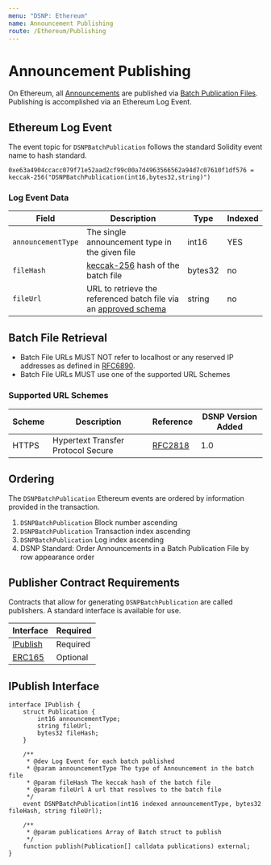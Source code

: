 ```yaml
---
menu: "DSNP: Ethereum"
name: Announcement Publishing
route: /Ethereum/Publishing
---
```


# Announcement Publishing

On Ethereum, all [Announcements](/DSNP/Announcements) are published via [Batch Publication Files](/DSNP/BatchPublications).
Publishing is accomplished via an Ethereum Log Event.

## Ethereum Log Event

The event topic for `DSNPBatchPublication` follows the standard Solidity event name to hash standard.
```
0xe63a4904ccacc079f71e52aad2cf99c00a7d4963566562a94d7c07610f1df576 = keccak-256("DSNPBatchPublication(int16,bytes32,string)")
```

### Log Event Data

| Field | Description | Type | Indexed |
| ------------- |------------- | ---- | --- |
| `announcementType` | The single announcement type in the given file | int16 | YES
| `fileHash` | [keccak-256](https://keccak.team/files/Keccak-submission-3.pdf) hash of the batch file | bytes32 | no
| `fileUrl` | URL to retrieve the referenced batch file via an [approved schema](#batch-file-retrieval) | string | no

## Batch File Retrieval

- Batch File URLs MUST NOT refer to localhost or any reserved IP addresses as defined in [RFC6890](https://datatracker.ietf.org/doc/html/rfc6890).
- Batch File URLs MUST use one of the supported URL Schemes

### Supported URL Schemes

| Scheme | Description | Reference | DSNP Version Added |
| ------ |------------ | --------- | ------------------ |
| HTTPS | Hypertext Transfer Protocol Secure | [RFC2818](https://datatracker.ietf.org/doc/html/rfc2818) | 1.0 |

## Ordering

The `DSNPBatchPublication` Ethereum events are ordered by information provided in the transaction.

1. `DSNPBatchPublication` Block number ascending
2. `DSNPBatchPublication` Transaction index ascending
3. `DSNPBatchPublication` Log index ascending
4. DSNP Standard: Order Announcements in a Batch Publication File by row appearance order

## Publisher Contract Requirements

Contracts that allow for generating `DSNPBatchPublication` are called publishers.
A standard interface is available for use.

| Interface | Required |
|-----------|----------|
| [IPublish](#ipublish-interface) | Required |
| [ERC165](https://eips.ethereum.org/EIPS/eip-165) | Optional |

## IPublish Interface

```solidity
interface IPublish {
    struct Publication {
        int16 announcementType;
        string fileUrl;
        bytes32 fileHash;
    }

    /**
     * @dev Log Event for each batch published
     * @param announcementType The type of Announcement in the batch file
     * @param fileHash The keccak hash of the batch file
     * @param fileUrl A url that resolves to the batch file
     */
    event DSNPBatchPublication(int16 indexed announcementType, bytes32 fileHash, string fileUrl);

    /**
     * @param publications Array of Batch struct to publish
     */
    function publish(Publication[] calldata publications) external;
}
```
